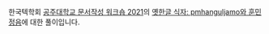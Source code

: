 한국텍학회 [공주대학교 문서작성 워크숍 2021](http://wiki.ktug.org/wiki/wiki.php/LaTeXWorkshop/2021#s-4.4)의 [옛한글 식자: pmhanguljamo와 훈민정음](http://wiki.ktug.org/wiki/wiki.php/LaTeXWorkshop/2021#s-4.4)에 대한 풀이입니다.
